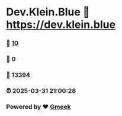 # Dev.Klein.Blue :link: https://dev.klein.blue 
### :page_facing_up: [10](https://dev.klein.blue/tag.html) 
### :speech_balloon: 0 
### :hibiscus: 13394 
### :alarm_clock: 2025-03-31 21:00:28 
### Powered by :heart: [Gmeek](https://github.com/Meekdai/Gmeek)
